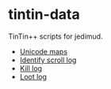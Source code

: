 # tintin-data

TinTin++ scripts for jedimud.

* [Unicode maps](docs/mapper.md)
* [Identify scroll log](docs/identify-scroll-log.md)
* [Kill log](docs/kill-log.md)
* [Loot log](docs/loot-log.md)
